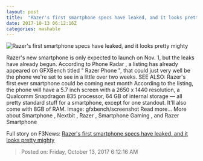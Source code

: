 ```yaml
---
layout: post
title:  "Razer's first smartphone specs have leaked, and it looks pretty mighty"
date: 2017-10-13 06:12:16Z
categories: mashable
---
```


![Razer's first smartphone specs have leaked, and it looks pretty mighty](https://i.amz.mshcdn.com/hlo_s6T_1KBxiCXIgFS97PpFpoI=/1200x630/2017%2F10%2F13%2Fdc%2F11e2921a4b3c4594b8eba5b9a03645c9.40dd5.jpg)

Razer's new smartphone is only expected to launch on Nov. 1, but the leaks have already begun. According to Phone Radar , a listing has already appeared on GFXBench titled " Razer Phone ", that could just very well be the phone we're set to see in a little over two weeks. SEE ALSO: Razer's first ever smartphone could be coming next month According to the listing, the phone will have a 5.7 inch screen with a 2650 x 1440 resolution, a Qualcomm Snapdragon 835 processor, 64 GB of internal storage — all pretty standard stuff for a smartphone, except for one standout. It'll also come with 8GB of RAM. Image: gfxbench/screenshot Read more... More about Smartphone , Nextbit , Razer , Smartphone Gaming , and Razer Smartphone


Full story on F3News: [Razer's first smartphone specs have leaked, and it looks pretty mighty](http://www.f3nws.com/n/SGcdbD)

> Posted on: Friday, October 13, 2017 6:12:16 AM
